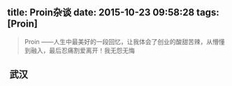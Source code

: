 title: Proin杂谈
date: 2015-10-23 09:58:28
tags: [Proin]
---
> Proin ——人生中最美好的一段回忆，让我体会了创业的酸甜苦辣，从懵懂到融入，最后忍痛割爱离开！我无怨无悔

##  武汉
